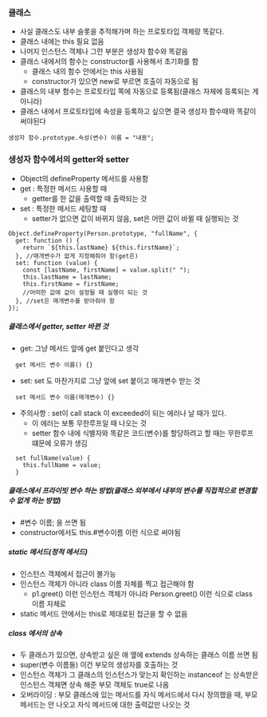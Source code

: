### 클래스

- 사실 클래스도 내부 슬롯을 추적해가며 하는 프로토타입 객체랑 똑같다.
- 클래스 내에는 this 필요 없음
- 나머지 인스턴스 객체나 그런 부분은 생성자 함수와 똑같음
- 클래스 내에서의 함수는 constructor를 사용해서 초기화를 함
  - 클래스 내의 함수 안에서는 this 사용됨
  - constructor가 있으면 new로 부르면 호출이 자동으로 됨
- 클래스의 내부 함수는 프로토타입 쪽에 자동으로 등록됨(클래스 자체에 등록되는 게 아니라)
- 클래스 내에서 프로토타입에 속성을 등록하고 싶으면 결국 생성자 함수때와 똑같이 써야된다

```
생성자 함수.prototype.속성(변수) 이름 = "내용";
```

### 생성자 함수에서의 getter와 setter

- Object의 defineProperty 메서드를 사용함
- get : 특정한 메서드 사용할 때
  - getter를 한 값을 출력할 때 출력되는 것
- set : 특정한 메서드 세팅할 때
  - setter가 없으면 값이 바뀌지 않음, set은 어떤 값이 바뀔 때 실행되는 것

```
Object.defineProperty(Person.prototype, "fullName", {
  get: function () {
    return `${this.lastName} ${this.firstName}`;
  }, //매개변수가 없게 지정해줘야 함(get은)
  set: function (value) {
    const [lastName, firstName] = value.split(" ");
    this.lastName = lastName;
    this.firstName = firstName;
    //어떠한 값에 값이 설정될 때 실행이 되는 것
  }, //set은 매개변수를 받아줘야 함
});
```

##### 클래스에서 getter, setter 바뀐 것

- get: 그냥 메서드 앞에 get 붙인다고 생각

```
  get 메서드 변수 이름() {}
```

- set: set 도 마찬가지로 그냥 앞에 set 붙이고 매개변수 받는 것

```
  set 메서드 변수 이름(매개변수) {}
```

- 주의사항 : set이 call stack 이 exceeded이 되는 에러나 날 때가 있다.
  - 이 에러는 보통 무한루프일 때 나오는 것
  - setter 함수 내에 식별자와 똑같은 코드(변수)를 할당하려고 할 때는 무한루프 떄문에 오류가 생김

```
  set fullName(value) {
    this.fullName = value;
  }
```

##### 클래스에서 프라이빗 변수 하는 방법(클래스 외부에서 내부의 변수를 직접적으로 변경할 수 없게 하는 방법)

- #변수 이름; 을 쓰면 됨
- constructor에서도 this.#변수이름 이런 식으로 써야됨

##### static 메서드(정적 메서드)

- 인스턴스 객체에서 접근이 불가능
- 인스턴스 객체가 아니라 class 이름 자체를 찍고 접근해야 함
  - p1.greet() 이런 인스턴스 객체가 아니라 Person.greet() 이런 식으로 class 이름 자체로
- static 메서드 안에서는 this로 제대로된 접근을 할 수 없음

##### class 에서의 상속

- 두 클래스가 있으면, 상속받고 싶은 애 옆에 extends 상속하는 클래스 이름 쓰면 됨
- super(변수 이름들) 이건 부모의 생성자를 호출하는 것
- 인스턴스 객체가 그 클래스의 인스턴스가 맞는지 확인하는 instanceof 는 상속받은 인스턴스 객체면 상속 해준 부모 객체도 true로 나옴
- 오버라이딩 : 부모 클래스에 있는 메서드를 자식 메서드에서 다시 정의했을 때, 부모 메서드는 안 나오고 자식 메서드에 대한 출력값만 나오는 것
